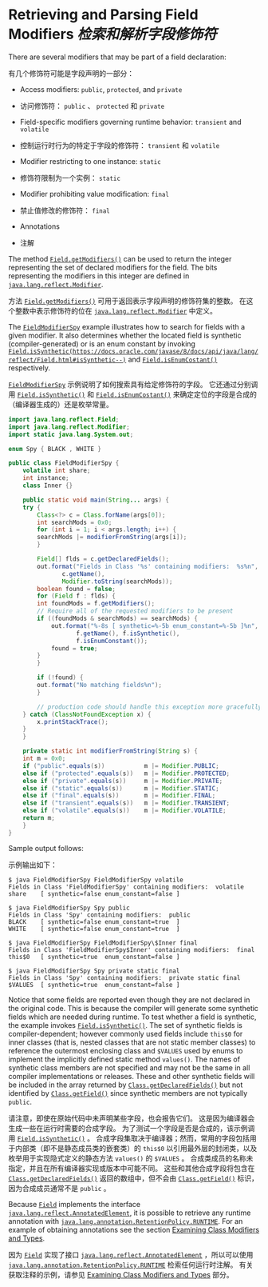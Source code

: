# Retrieving and Parsing Field Modifiers _检索和解析字段修饰符_


There are several modifiers that may be part of a field declaration:


有几个修饰符可能是字段声明的一部分：


* Access modifiers: `public`, `protected`, and `private`

* 访问修饰符： `public` 、 `protected` 和 `private`

* Field-specific modifiers governing runtime behavior: `transient` and `volatile`

* 控制运行时行为的特定于字段的修饰符： `transient` 和 `volatile`

* Modifier restricting to one instance: `static`

* 修饰符限制为一个实例： `static`

* Modifier prohibiting value modification: `final`

* 禁止值修改的修饰符： `final`

* Annotations

* 注解


The method [`Field.getModifiers()`](https://docs.oracle.com/javase/8/docs/api/java/lang/reflect/Field.html#getModifiers--) can be used to return the integer representing the set of declared modifiers for the field. 
The bits representing the modifiers in this integer are defined in [`java.lang.reflect.Modifier`](https://docs.oracle.com/javase/8/docs/api/java/lang/reflect/Modifier.html).


方法 [`Field.getModifiers()`](https://docs.oracle.com/javase/8/docs/api/java/lang/reflect/Field.html#getModifiers--) 可用于返回表示字段声明的修饰符集的整数。
在这个整数中表示修饰符的位在 [`java.lang.reflect.Modifier`](https://docs.oracle.com/javase/8/docs/api/java/lang/reflect/Modifier.html) 中定义。


The [`FieldModifierSpy`](https://docs.oracle.com/javase/tutorial/reflect/member/example/FieldModifierSpy.java) example illustrates how to search for fields with a given modifier. 
It also determines whether the located field is synthetic (compiler-generated) or is an enum constant by invoking [`Field.isSynthetic(https://docs.oracle.com/javase/8/docs/api/java/lang/reflect/Field.html#isSynthetic--)`]() and [`Field.isEnumCostant()`](https://docs.oracle.com/javase/8/docs/api/java/lang/reflect/Field.html#isEnumConstant--) respectively.


[`FieldModifierSpy`](./example/FieldModifierSpy.java) 示例说明了如何搜索具有给定修饰符的字段。
它还通过分别调用 [`Field.isSynthetic()`](https://docs.oracle.com/javase/8/docs/api/java/lang/reflect/Field.html#isSynthetic--) 和 [`Field.isEnumCostant()`](https://docs.oracle.com/javase/8/docs/api/java/lang/reflect/Field.html#isEnumConstant--) 来确定定位的字段是合成的（编译器生成的）还是枚举常量。


```java
import java.lang.reflect.Field;
import java.lang.reflect.Modifier;
import static java.lang.System.out;

enum Spy { BLACK , WHITE }

public class FieldModifierSpy {
    volatile int share;
    int instance;
    class Inner {}

    public static void main(String... args) {
	try {
	    Class<?> c = Class.forName(args[0]);
	    int searchMods = 0x0;
	    for (int i = 1; i < args.length; i++) {
		searchMods |= modifierFromString(args[i]);
	    }

	    Field[] flds = c.getDeclaredFields();
	    out.format("Fields in Class '%s' containing modifiers:  %s%n",
		       c.getName(),
		       Modifier.toString(searchMods));
	    boolean found = false;
	    for (Field f : flds) {
		int foundMods = f.getModifiers();
		// Require all of the requested modifiers to be present
		if ((foundMods & searchMods) == searchMods) {
		    out.format("%-8s [ synthetic=%-5b enum_constant=%-5b ]%n",
			       f.getName(), f.isSynthetic(),
			       f.isEnumConstant());
		    found = true;
		}
	    }

	    if (!found) {
		out.format("No matching fields%n");
	    }

        // production code should handle this exception more gracefully
	} catch (ClassNotFoundException x) {
	    x.printStackTrace();
	}
    }

    private static int modifierFromString(String s) {
	int m = 0x0;
	if ("public".equals(s))           m |= Modifier.PUBLIC;
	else if ("protected".equals(s))   m |= Modifier.PROTECTED;
	else if ("private".equals(s))     m |= Modifier.PRIVATE;
	else if ("static".equals(s))      m |= Modifier.STATIC;
	else if ("final".equals(s))       m |= Modifier.FINAL;
	else if ("transient".equals(s))   m |= Modifier.TRANSIENT;
	else if ("volatile".equals(s))    m |= Modifier.VOLATILE;
	return m;
    }
}
```


Sample output follows:


示例输出如下：


```text
$ java FieldModifierSpy FieldModifierSpy volatile
Fields in Class 'FieldModifierSpy' containing modifiers:  volatile
share    [ synthetic=false enum_constant=false ]

$ java FieldModifierSpy Spy public
Fields in Class 'Spy' containing modifiers:  public
BLACK    [ synthetic=false enum_constant=true  ]
WHITE    [ synthetic=false enum_constant=true  ]

$ java FieldModifierSpy FieldModifierSpy\$Inner final
Fields in Class 'FieldModifierSpy$Inner' containing modifiers:  final
this$0   [ synthetic=true  enum_constant=false ]

$ java FieldModifierSpy Spy private static final
Fields in Class 'Spy' containing modifiers:  private static final
$VALUES  [ synthetic=true  enum_constant=false ]
```


Notice that some fields are reported even though they are not declared in the original code. 
This is because the compiler will generate some synthetic fields which are needed during runtime. 
To test whether a field is synthetic, the example invokes [`Field.isSynthetic()`](https://docs.oracle.com/javase/8/docs/api/java/lang/reflect/Field.html#isSynthetic--). 
The set of synthetic fields is compiler-dependent; however commonly used fields include `this$0` for inner classes (that is, nested classes that are not static member classes) to reference the outermost enclosing class and `$VALUES` used by enums to implement the implicitly defined static method `values()`. 
The names of synthetic class members are not specified and may not be the same in all compiler implementations or releases. 
These and other synthetic fields will be included in the array returned by [`Class.getDeclaredFields()`](https://docs.oracle.com/javase/8/docs/api/java/lang/Class.html#getDeclaredFields--) but not identified by [`Class.getField()`](https://docs.oracle.com/javase/8/docs/api/java/lang/Class.html#getField-java.lang.String-) since synthetic members are not typically `public`.


请注意，即使在原始代码中未声明某些字段，也会报告它们。
这是因为编译器会生成一些在运行时需要的合成字段。
为了测试一个字段是否是合成的，该示例调用 [`Field.isSynthetic()`](https://docs.oracle.com/javase/8/docs/api/java/lang/reflect/Field.html#isSynthetic--) 。
合成字段集取决于编译器；然而，常用的字段包括用于内部类（即不是静态成员类的嵌套类）的 `this$0` 以引用最外层的封闭类，以及枚举用于实现隐式定义的静态方法 `values()` 的 `$VALUES` 。
合成类成员的名称未指定，并且在所有编译器实现或版本中可能不同。
这些和其他合成字段将包含在 [`Class.getDeclaredFields()`](https://docs.oracle.com/javase/8/docs/api/java/lang/Class.html#getDeclaredFields--) 返回的数组中，但不会由 [`Class.getField()`](https://docs.oracle.com/javase/8/docs/api/java/lang/Class.html#getField-java.lang.String-) 标识，因为合成成员通常不是 `public` 。


Because [`Field`](https://docs.oracle.com/javase/8/docs/api/java/lang/reflect/Field.html) implements the interface [`java.lang.reflect.AnnotatedElement`](**https://docs.oracle.com/javase/8/docs/api/java/lang/reflect/AnnotatedElement.html**), it is possible to retrieve any runtime annotation with [`java.lang.annotation.RetentionPolicy.RUNTIME`](https://docs.oracle.com/javase/8/docs/api/java/lang/annotation/RetentionPolicy.html#RUNTIME). 
For an example of obtaining annotations see the section [Examining Class Modifiers and Types](https://docs.oracle.com/javase/tutorial/reflect/class/classModifiers.html).


因为 [`Field`](https://docs.oracle.com/javase/8/docs/api/java/lang/reflect/Field.html) 实现了接口 [`java.lang.reflect.AnnotatedElement`](https://docs.oracle.com/javase/8/docs/api/java/lang/reflect/AnnotatedElement.html) ，所以可以使用 [`java.lang.annotation.RetentionPolicy.RUNTIME`](https://docs.oracle.com/javase/8/docs/api/java/lang/annotation/RetentionPolicy.html#RUNTIME) 检索任何运行时注解。
有关获取注释的示例，请参见 [Examining Class Modifiers and Types](./../class/classModifiers.md) 部分。
